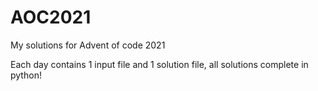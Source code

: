 # AOC2021

My solutions for Advent of code 2021

Each day contains 1 input file and 1 solution file, all solutions complete in python!
